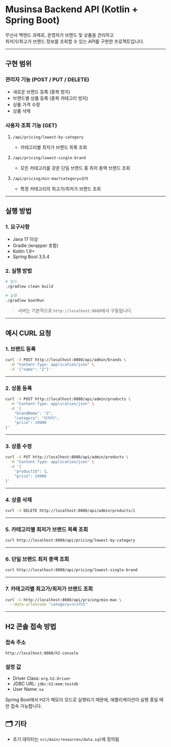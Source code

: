 # Musinsa Backend API (Kotlin + Spring Boot)

무신사 백엔드 과제로, 운영자가 브랜드 및 상품을 관리하고  
최저가/최고가 브랜드 정보를 조회할 수 있는 API를 구현한 프로젝트입니다.

---

## 구현 범위

### 관리자 기능 (POST / PUT / DELETE)

- 새로운 브랜드 등록 (중복 방지)
- 브랜드별 상품 등록 (중복 카테고리 방지)
- 상품 가격 수정
- 상품 삭제

### 사용자 조회 기능 (GET)

1. `/api/pricing/lowest-by-category`
    - 카테고리별 최저가 브랜드 목록 조회

2. `/api/pricing/lowest-single-brand`
    - 모든 카테고리를 갖춘 단일 브랜드 중 최저 총액 브랜드 조회

3. `/api/pricing/min-max?category=상의`
    - 특정 카테고리의 최고가/최저가 브랜드 조회

---

## 실행 방법

### 1. 요구사항

- Java 17 이상
- Gradle (wrapper 포함)
- Kotlin 1.9+
- Spring Boot 3.5.4

### 2. 실행 방법

```bash
# 빌드
./gradlew clean build

# 실행
./gradlew bootRun
```

> 서버는 기본적으로 `http://localhost:8080`에서 구동됩니다.

---

## 예시 CURL 요청

### 1. 브랜드 등록

```bash
curl -X POST http://localhost:8080/api/admin/brands \
  -H "Content-Type: application/json" \
  -d '{"name": "Z"}'
```

---

### 2. 상품 등록

```bash
curl -X POST http://localhost:8080/api/admin/products \
  -H "Content-Type: application/json" \
  -d '{
    "brandName": "Z",
    "category": "아우터",
    "price": 19900
}'
```

---

### 3. 상품 수정

```bash
curl -X PUT http://localhost:8080/api/admin/products \
  -H "Content-Type: application/json" \
  -d '{
    "productId": 1,
    "price": 24900
}'
```

---

### 4. 상품 삭제

```bash
curl -X DELETE http://localhost:8080/api/admin/products/1
```

---

### 5. 카테고리별 최저가 브랜드 목록 조회

```bash
curl http://localhost:8080/api/pricing/lowest-by-category
```

---

### 6. 단일 브랜드 최저 총액 조회

```bash
curl http://localhost:8080/api/pricing/lowest-single-brand
```

---

### 7. 카테고리별 최고가/최저가 브랜드 조회

```bash
curl -G http://localhost:8080/api/pricing/min-max \
  --data-urlencode "category=스니커즈"
```

---

## H2 콘솔 접속 방법

### 접속 주소

```
http://localhost:8080/h2-console
```

### 설정 값

- Driver Class: `org.h2.Driver`
- JDBC URL: `jdbc:h2:mem:testdb`
- User Name: `sa`

Spring Boot에서 H2가 메모리 모드로 실행되기 때문에, 애플리케이션이 실행 중일 때만 접속 가능합니다.

## 🗂 기타

- 초기 데이터는 `src/main/resources/data.sql`에 정의됨
